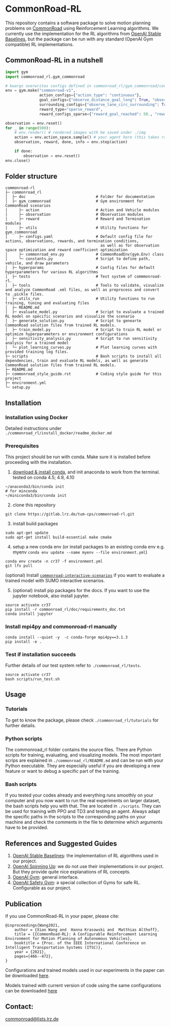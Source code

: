 # CommonRoad-RL

This repository contains a software package to solve motion planning problems on [CommonRoad](https://commonroad.in.tum.de) using Reinforcement Learning algorithms. We currently use the implementation for the RL algorithms from [OpenAI Stable Baselines](https://stable-baselines.readthedocs.io/en/master/), but the package can be run with any standard (OpenAI Gym compatible) RL implementations.

## CommonRoad-RL in a nutshell
```python
import gym
import commonroad_rl.gym_commonroad

# kwargs overwrites configs defined in commonroad_rl/gym_commonroad/configs.yaml
env = gym.make("commonroad-v1",
               action_configs={"action_type": "continuous"},
               goal_configs={"observe_distance_goal_long": True, "observe_distance_goal_lat": True},
               surrounding_configs={"observe_lane_circ_surrounding": True, "lane_circ_sensor_range_radius": 100.},
               reward_type="sparse_reward",
               reward_configs_sparse={"reward_goal_reached": 50., "reward_collision": -100})

observation = env.reset()
for _ in range(500):
    # env.render() # rendered images with be saved under ./img
    action = env.action_space.sample() # your agent here (this takes random actions)
    observation, reward, done, info = env.step(action)

    if done:
        observation = env.reset()
env.close()
```
## Folder structure
```
commonroad-rl                                           
├─ commonroad_rl
│  ├─ doc                               # Folder for documentation         
│  ├─ gym_commonroad                    # Gym environment for CommonRoad scenarios
|     ├─ action                         # Action and Vehicle modules
|     ├─ observation                    # Observation modules
|     ├─ reward                         # Reward and Termination modules
|     ├─ utils                          # Utility functions for gym_commonroad
│     ├─ configs.yaml                   # Default config file for actions, observations, rewards, and termination conditions,
										  as well as for observation space optimization and reward coefficient optimization
│     ├─ commonroad_env.py              # CommonRoadEnv(gym.Env) class
│     └─ constants.py                   # Script to define path, vehicle, and draw parameters
│  ├─ hyperparams                       # Config files for default hyperparameters for various RL algorithms                                       
│  ├─ tests                             # Test system of commmonroad-rl.
│  ├─ tools                             # Tools to validate, visualize and analyze CommonRoad .xml files, as well as preprocess and convert to .pickle files.                                         
│  ├─ utils_run                         # Utility functions to run training, tuning and evaluating files                                      
│  ├─ README.md                                                      
│  ├─ evaluate_model.py                 # Script to evaluate a trained RL model on specific scenarios and visualize the scenario                
│  ├─ generate_solution.py              # Script to genearte CommonRoad solution files from trained RL models.
│  ├─ train_model.py                    # Script to train RL model or optimize hyperparameters or environment configurations           
│  ├─ sensitivity_analysis.py           # Script to run sensitivity analysis for a trained model
│  └─ plot_learning_curves.py           # Plot learning curves with provided training log files.                
├─ scripts                              # Bash scripts to install all dependencies, train and evaluate RL models, as well as generate CommonRoad solution files from trained RL models.
├─ README.md                                            
├─ commonroad_style_guide.rst           # Coding style guide for this project                
├─ environment.yml                                      
└─ setup.py                                      
```
## Installation

### Installation using Docker
Detailed instructions under ```./commonroad_rl/install_docker/readme_docker.md```

### Prerequisites 
This project should be run with conda. Make sure it is installed before proceeding with the installation.

1. [download & install conda](https://docs.conda.io/projects/conda/en/latest/user-guide/install/linux.html), and init anaconda to work from the terminal. tested on conda 4.5; 4.9, 4.10
```
~/anaconda3/bin/conda init
# for minconda
~/miniconda3/bin/conda init
```
2. clone this repository
```
git clone https://gitlab.lrz.de/tum-cps/commonroad-rl.git
```
3. install build packages
```
sudo apt-get update
sudo apt-get install build-essential make cmake
```
4. setup a new conda env (or install packages to an existing conda env e.g. myenv `conda env update --name myenv --file environment.yml`)
```
conda env create -n cr37 -f environment.yml
git lfs pull
```
(optional) Install [`commonroad-interactive-scenarios`](https://gitlab.lrz.de/tum-cps/commonroad-interactive-scenarios) 
if you want to evaluate a trained model with SUMO interactive scenarios.

5. (optional) install pip packages for the docs. If you want to use the jupyter notebook, also install jupyter.
```
source activate cr37
pip install -r commonroad_rl/doc/requirements_doc.txt
conda install jupyter
```

### Install mpi4py and commonroad-rl manually
```
conda install --quiet -y  -c conda-forge mpi4py==3.1.3
pip install -e .
```


### Test if installation succeeds

Further details of our test system refer to `./commonroad_rl/tests`.

```
source activate cr37
bash scripts/run_test.sh
```

## Usage

### Tutorials
To get to know the package, please check `./commonroad_rl/tutorials` for further details.

### Python scripts
The commonroad_rl folder contains the source files. There are Python scripts for training, evaluating, and visualizing models. The most important scrips are explained in `./commonroad_rl/README.md` and can be run with your Python executable. They are especially useful if you are developing a new feature or want to debug a specific part of the training.

### Bash scripts
If you tested your codes already and everything runs smoothly on your computer and you now want to run the real experiments on larger dataset, the bash scripts help you with that. The are located in `./scripts`. They can be used for training with PPO and TD3 and testing an agent. Always adapt the specific paths in the scripts to the corresponding paths on your machine and check the comments in the file to determine which arguments have to be provided.  

## References and Suggested Guides
 
1. [OpenAI Stable Baselines](https://stable-baselines.readthedocs.io/en/master/): the implementation of RL algorithms used in our project.
2. [OpenAI Spinning Up](https://spinningup.openai.com/en/latest/spinningup/rl_intro.html): we do not use their implementations in our project. But they provide quite nice explanations of RL concepts.
3. [OpenAI Gym](https://gym.openai.com/docs/): general interface.
4. [OpenAI Safety Gym](https://openai.com/blog/safety-gym/): a special collection of Gyms for safe RL. Configurable as our project.

## Publication

If you use CommonRoad-RL in your paper, please cite:
```
@inproceedings{Wang2021,
	author = {Xiao Wang and  Hanna Krasowski and  Matthias Althoff},
	title = {{CommonRoad-RL}: A Configurable Reinforcement Learning Environment for Motion Planning of Autonomous Vehicles},
	booktitle = {Proc. of the IEEE International Conference on Intelligent Transportation Systems (ITSC)},
	year = {2021},
	pages={466--472},
}
```

Configurations and trained models used in our experiments in the paper can be downloaded [here](https://nextcloud.in.tum.de/index.php/s/n7oEr9dsyrqjgPZ).

Models trained with current version of code using the same configurations can be downloaded [here](https://nextcloud.in.tum.de/index.php/s/F8C9n2nWmfJy9pr)

## Contact:
commonroad@lists.lrz.de
